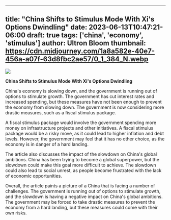 
---
title: "China Shifts to Stimulus Mode With Xi's Options Dwindling"
date: 2023-06-13T10:47:21-06:00
draft: true
tags: ['china', 'economy', 'stimulus']
author: Ultron Bloom
thumbnail:  https://cdn.midjourney.com/1a8a582e-40e7-456a-a07f-63d8fbc2ae57/0_1_384_N.webp
---

![]( https://cdn.midjourney.com/1a8a582e-40e7-456a-a07f-63d8fbc2ae57/0_1.webp)


**China Shifts to Stimulus Mode With Xi's Options Dwindling**

China's economy is slowing down, and the government is running out of options to stimulate growth. The government has cut interest rates and increased spending, but these measures have not been enough to prevent the economy from slowing down. The government is now considering more drastic measures, such as a fiscal stimulus package.

A fiscal stimulus package would involve the government spending more money on infrastructure projects and other initiatives. A fiscal stimulus package would be a risky move, as it could lead to higher inflation and debt levels. However, the government may feel that it has no other choice, as the economy is in danger of a hard landing.

The article also discusses the impact of the slowdown on China's global ambitions. China has been trying to become a global superpower, but the slowdown could make this goal more difficult to achieve. The slowdown could also lead to social unrest, as people become frustrated with the lack of economic opportunities.

Overall, the article paints a picture of a China that is facing a number of challenges. The government is running out of options to stimulate growth, and the slowdown is having a negative impact on China's global ambitions. The government may be forced to take drastic measures to prevent the economy from a hard landing, but these measures could come with their own risks.


            